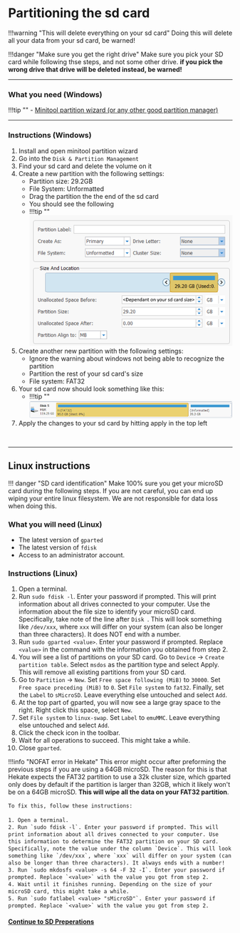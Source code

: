 # Partitioning the sd card 

!!!warning "This will delete everything on your sd card"
	Doing this will delete all your data from your sd card, be warned!

!!!danger "Make sure you get the right drive"
	Make sure you pick your SD card while following thse steps, and not some other drive. **if you pick the wrong drive that drive will be deleted instead, be warned!** 

-----

### What you need (Windows)

!!!tip ""
	- [Minitool partition wizard (or any other good partition manager)](https://www.partitionwizard.com/download/v11/pw11-free.exe)

-----

### Instructions (Windows)

1. Install and open minitool partition wizard
2. Go into the `Disk & Partition Management`
3. Find your sd card and delete the volume on it
4. Create a new partition with the following settings:
	- Partition size: 29.2GB
	- File System: Unformatted
	- Drag the partition the the end of the sd card
	- You should see the following 
	- !!!tip ""
		![Create_emummc_partition](../img/emummc_create_minitool.png)
5. Create another new partition with the following settings:
	- Ignore the warning about windows not being able to recognize the partition
	- Partition the rest of your sd card's size
	- File system: FAT32
6. Your sd card now should look something like this:
	- !!!tip ""
		![SD_format](../img/emummc_final_minitool.png)
7. Apply the changes to your sd card by hitting apply in the top left

&nbsp;

-----
## Linux instructions

!!! danger "SD card identification"
	Make 100% sure you get your microSD card during the following steps. If you are not careful, you can end up wiping your entire linux filesystem. We are not responsible for data loss when doing this.

### What you will need (Linux)

- The latest version of `gparted`
- The latest version of `fdisk`
- Access to an administrator account.

### Instructions (Linux)

1. Open a terminal.
2. Run `sudo fdisk -l`. Enter your password if prompted. This will print information about all drives connected to your computer. Use the information about the file size to identify your microSD card. Specifically, take note of the line after `Disk `. This will look something like `/dev/xxx`, where `xxx` will differ on your system (can also be longer than three characters). It does NOT end with a number.
3. Run `sudo gparted <value>`. Enter your password if prompted. Replace `<value>` in the command with the information you obtained from step 2.
4. You will see a list of partitions on your SD card. Go to `Device` -> `Create partition table`. Select `msdos` as the partition type and select Apply. This will remove all existing partitions from your SD card.
5. Go to `Partition` -> `New`. Set `Free space following (MiB)` to `30000`. Set `Free space preceding (MiB)` to `0`. Set `File system` to `fat32`. Finally, set the `Label` to `sMicroSD`. Leave everything else untouched and select `Add`.
6. At the top part of gparted, you will now see a large gray space to the right. Right click this space, select `New`.
7. Set `File system` to `linux-swap`. Set `Label` to `emuMMC`. Leave everything else untouched and select `Add`.
8. Click the check icon in the toolbar.
9. Wait for all operations to succeed. This might take a while.
10. Close `gparted`.

!!!info "NOFAT error in Hekate"
	This error might occur after preforming the previous steps if you are using a 64GB microSD. The reason for this is that Hekate expects the FAT32 partition to use a 32k cluster size, which gparted only does by default if the partition is larger than 32GB, which it likely won't be on a 64GB microSD. **This will wipe all the data on your FAT32 partition**.

	To fix this, follow these instructions:

	1. Open a terminal.
	2. Run `sudo fdisk -l`. Enter your password if prompted. This will print information about all drives connected to your computer. Use this information to determine the FAT32 partition on your SD card. Specifically, note the value under the column `Device`. This will look something like `/dev/xxx`, where `xxx` will differ on your system (can also be longer than three characters). It always ends with a number!
	3. Run `sudo mkdosfs <value> -s 64 -F 32 -I`. Enter your password if prompted. Replace `<value>` with the value you got from step 2.
	4. Wait until it finishes running. Depending on the size of your microSD card, this might take a while.
	5. Run `sudo fatlabel <value> "sMicroSD"`. Enter your password if prompted. Replace `<value>` with the value you got from step 2.

#### [Continue to SD Preperations <i class="fa fa-arrow-circle-right fa-lg"></i>](sd_preparation.md)
